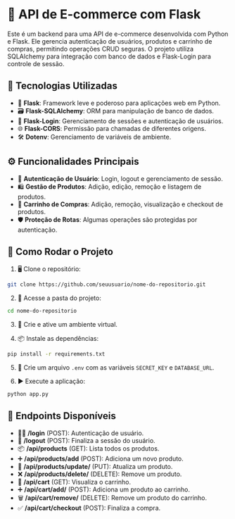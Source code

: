 # 🛒 API de E-commerce com Flask

Este é um backend para uma API de e-commerce desenvolvida com Python e Flask. Ele gerencia autenticação de usuários, produtos e carrinho de compras, permitindo operações CRUD seguras. O projeto utiliza SQLAlchemy para integração com banco de dados e Flask-Login para controle de sessão.

## 🚀 Tecnologias Utilizadas

- 🐍 **Flask**: Framework leve e poderoso para aplicações web em Python.
- 🗃️ **Flask-SQLAlchemy**: ORM para manipulação de banco de dados.
- 🔐 **Flask-Login**: Gerenciamento de sessões e autenticação de usuários.
- 🌐 **Flask-CORS**: Permissão para chamadas de diferentes origens.
- 🛠️ **Dotenv**: Gerenciamento de variáveis de ambiente.

## ⚙️ Funcionalidades Principais

- 🔑 **Autenticação de Usuário**: Login, logout e gerenciamento de sessão.
- 🛍️ **Gestão de Produtos**: Adição, edição, remoção e listagem de produtos.
- 🛒 **Carrinho de Compras**: Adição, remoção, visualização e checkout de produtos.
- 🛡️ **Proteção de Rotas**: Algumas operações são protegidas por autenticação.

## 📝 Como Rodar o Projeto

1. 🖥️ Clone o repositório:

```bash
git clone https://github.com/seuusuario/nome-do-repositorio.git
```

2. 📂 Acesse a pasta do projeto:

```bash
cd nome-do-repositorio
```

3. 🐍 Crie e ative um ambiente virtual.

4. 📦 Instale as dependências:

```bash
pip install -r requirements.txt
```

5. 📝 Crie um arquivo `.env` com as variáveis `SECRET_KEY` e `DATABASE_URL`.

6. ▶️ Execute a aplicação:

```bash
python app.py
```

## 🔗 Endpoints Disponíveis

- 🧑‍💻 **/login** (POST): Autenticação de usuário.
- 🚪 **/logout** (POST): Finaliza a sessão do usuário.
- 📦 **/api/products** (GET): Lista todos os produtos.
- ➕ **/api/products/add** (POST): Adiciona um novo produto.
- 📝 **/api/products/update/<id>** (PUT): Atualiza um produto.
- ❌ **/api/products/delete/<id>** (DELETE): Remove um produto.
- 🛒 **/api/cart** (GET): Visualiza o carrinho.
- ➕ **/api/cart/add/<id>** (POST): Adiciona um produto ao carrinho.
- 🗑️ **/api/cart/remove/<id>** (DELETE): Remove um produto do carrinho.
- ✅ **/api/cart/checkout** (POST): Finaliza a compra.
